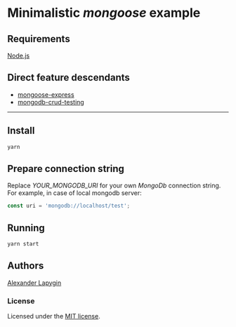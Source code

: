 # Minimalistic *mongoose* example

## Requirements

[Node.js](https://nodejs.org/en/download/package-manager/)

## Direct feature descendants

* [mongoose-express](https://github.com/softspider/mongoose-express)
* [mongodb-crud-testing](https://github.com/softspider/mongodb-crud-testing)

---

## Install

```sh
yarn
```

## Prepare connection string

Replace *YOUR_MONGODB_URI* for your own *MongoDb* connection string. For example, in case of local mongodb server:

```javascript
const uri = 'mongodb://localhost/test';
```

## Running

```sh
yarn start
```

## Authors

[Alexander Lapygin](https://github.com/AlexanderLapygin)

### License

Licensed under the [MIT license](./LICENSE).
